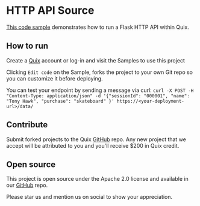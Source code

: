 # HTTP API Source

[This code sample](https://github.com/quixio/quix-samples/tree/main/python/sources/http_api_gateway) demonstrates how to run a Flask HTTP API within Quix.

## How to run

Create a [Quix](https://portal.cloud.quix.io/signup?utm_campaign=github) account or log-in and visit the Samples to use this project

Clicking `Edit code` on the Sample, forks the project to your own Git repo so you can customize it before deploying.

You can test your endpoint by sending a message via curl:
`curl -X POST -H "Content-Type: application/json" -d '{"sessionId": "000001", "name": "Tony Hawk", "purchase": "skateboard" }' https://<your-deployment-url>/data/
`

## Contribute

Submit forked projects to the Quix [GitHub](https://github.com/quixio/quix-samples) repo. Any new project that we accept will be attributed to you and you'll receive $200 in Quix credit.

## Open source

This project is open source under the Apache 2.0 license and available in our [GitHub](https://github.com/quixio/quix-samples) repo.

Please star us and mention us on social to show your appreciation.
